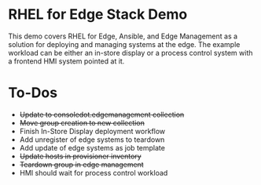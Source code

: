 # RHEL for Edge Stack Demo

This demo covers RHEL for Edge, Ansible, and Edge Management as a solution for deploying and managing systems at the edge. The example workload can be either an in-store display or a process control system with a frontend HMI system pointed at it.

# To-Dos
  
- ~~Update to consoledot.edgemanagement collection~~
- ~~Move group creation to new collection~~
- Finish In-Store Display deployment workflow
- Add unregister of edge systems to teardown
- Add update of edge systems as job template
- ~~Update hosts in provisioner inventory~~
- ~~Teardown group in edge management~~
- HMI should wait for process control workload